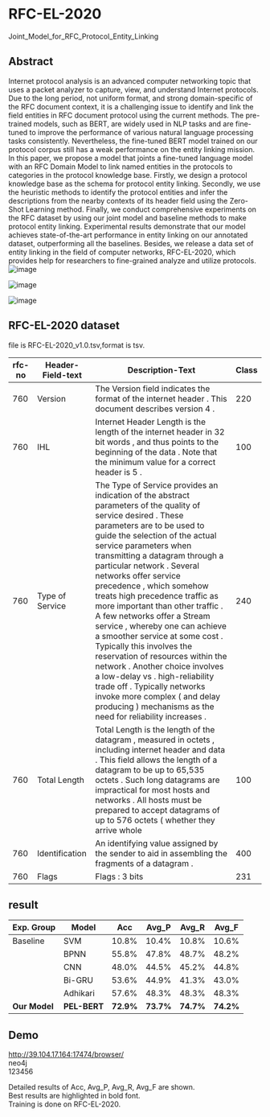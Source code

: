 # RFC-EL-2020 
Joint_Model_for_RFC_Protocol_Entity_Linking  
## Abstract    
Internet protocol analysis is an advanced computer networking topic that uses a packet analyzer to capture, view, and understand Internet protocols. Due to the long period, not uniform format, and strong domain-specific of the RFC document context, it is a challenging issue to identify and link the field entities in RFC document protocol using the current methods. The pre-trained models, such as BERT, are widely used in NLP tasks and are fine-tuned to improve the performance of various natural language processing tasks consistently. Nevertheless, the fine-tuned BERT model trained on our protocol corpus still has a weak performance on the entity linking mission. In this paper, we propose a model that joints a fine-tuned language model with an RFC Domain Model to link named entities in the protocols to categories in the protocol knowledge base. Firstly, we design a protocol knowledge base as the schema for protocol entity linking. Secondly, we use the heuristic methods to identify the protocol entities and infer the descriptions from the nearby contexts of its header field using the Zero-Shot Learning method. Finally, we conduct comprehensive experiments on the RFC dataset by using our joint model and baseline methods to make protocol entity linking. Experimental results demonstrate that our model achieves state-of-the-art performance in entity linking on our annotated dataset, outperforming all the baselines. Besides, we release a data set of entity linking in the field of computer networks, RFC-EL-2020, which provides help for researchers to fine-grained analyze and utilize protocols.
![image](https://github.com/ISCAS-ITECHS/RFC-BERT/blob/master/data/example.png)  

![image](https://github.com/ISCAS-ITECHS/RFC-BERT/blob/master/data/overview.png)  

![image](https://github.com/ISCAS-ITECHS/RFC-BERT/blob/master/data/model.png)  

## RFC-EL-2020 dataset 
file is RFC-EL-2020_v1.0.tsv,format is tsv.  

|  rfc-no   | Header-Field-text | Description-Text | Class |
|  ----     | ----         |----              |----   |
|760|	Version|	The Version field indicates the format of the internet header . This document describes version 4 .|	220|
|760|	IHL| Internet Header Length is the length of the internet header in 32 bit words , and thus points to the beginning of the data . Note that the minimum value for a correct header is 5 .|	100|
|760|	Type of Service|	The Type of Service provides an indication of the abstract parameters of the quality of service desired . These parameters are to be used to guide the selection of the actual service parameters when transmitting a datagram through a particular network . Several networks offer service precedence , which somehow treats high precedence traffic as more important than other traffic . A few networks offer a Stream service , whereby one can achieve a smoother service at some cost . Typically this involves the reservation of resources within the network . Another choice involves a low-delay vs . high-reliability trade off . Typically networks invoke more complex ( and delay producing ) mechanisms as the need for reliability increases . |	240|
|760|	Total Length|	Total Length is the length of the datagram , measured in octets , including internet header and data . This field allows the length of a datagram to be up to 65,535 octets . Such long datagrams are impractical for most hosts and networks . All hosts must be prepared to accept datagrams of up to 576 octets ( whether they arrive whole|	100
|760|	Identification|	An identifying value assigned by the sender to aid in assembling the fragments of a datagram .| 	400
760	|Flags|	Flags : 3 bits|	231|

## result 

|Exp. Group |  Model      |  Acc    | Avg_P | Avg_R | Avg_F|
|  ----     | ----        |----     |----   |----   |----  |
|Baseline   |  SVM        |  10.8%  | 10.4% | 10.8% | 10.6%|
|           |  BPNN       |  55.8%  | 47.8% | 48.7% | 48.2%|
|           |  CNN        |  48.0%  | 44.5% | 45.2% | 44.8%|
|           |  Bi-GRU     |  53.6%  | 44.9% | 41.3% | 43.0%|
|           |  Adhikari   |  57.6%  | 48.3% | 48.3% | 48.3%|
|**Our Model**  |  **PEL-BERT**   |  **72.9%**  | **73.7%** | **74.7%** | **74.2%**|  

## Demo
http://39.104.17.164:17474/browser/  
neo4j  
123456  

Detailed results of Acc, Avg_P, Avg_R, Avg_F are shown.   
Best results are highlighted in bold font.   
Training is done on RFC-EL-2020.  

